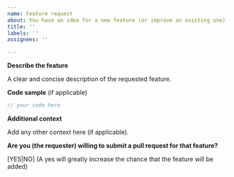 ```yaml
---
name: Feature request
about: You have an idea for a new feature (or improve an existing one)? Great!
title: ''
labels: ''
assignees: ''

---
```


<!--
Please FOLLOW THE ISSUE TEMPLATE unless you have a good reason not to.
If you have a question or an issue that is not a feature request,
please use the Q&A section under discussions instead. Thanks!
-->

**Describe the feature**

A clear and concise description of the requested feature.


**Code sample** (if applicable)

```php
// your code here
```


**Additional context**

Add any other context here (if applicable).


**Are you (the requester) willing to submit a pull request for that feature?**

[YES|NO] (A yes will greatly increase the chance that the feature will be added)
